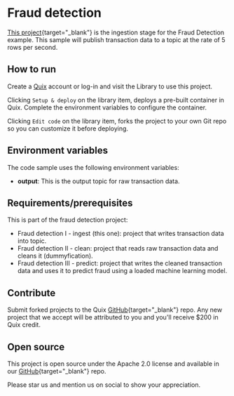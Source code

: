 # Fraud detection

[This project](https://github.com/quixio/quix-library/tree/main/python/sources/Fraud-Ingest){target="_blank"} is the ingestion stage for the Fraud Detection example. This sample will publish transaction data to a topic at the rate of 5 rows per second.

## How to run

Create a [Quix](https://portal.platform.quix.ai/self-sign-up?xlink=github) account or log-in and visit the Library to use this project.

Clicking `Setup & deploy` on the library item, deploys a pre-built container in Quix. Complete the environment variables to configure the container.

Clicking `Edit code` on the library item, forks the project to your own Git repo so you can customize it before deploying.

## Environment variables

The code sample uses the following environment variables:

- **output**: This is the output topic for raw transaction data.

## Requirements/prerequisites

This is part of the fraud detection project:

- Fraud detection I - ingest (this one): project that writes transaction data into topic.
- Fraud detection II - clean: project that reads raw transaction data and cleans it (dummyfication). 
- Fraud detection III - predict: project that writes the cleaned transaction data and uses it to predict fraud using a loaded machine learning model. 


## Contribute

Submit forked projects to the Quix [GitHub](https://github.com/quixio/quix-library){target="_blank"} repo. Any new project that we accept will be attributed to you and you'll receive $200 in Quix credit.

## Open source

This project is open source under the Apache 2.0 license and available in our [GitHub](https://github.com/quixio/quix-library){target="_blank"} repo.

Please star us and mention us on social to show your appreciation.

